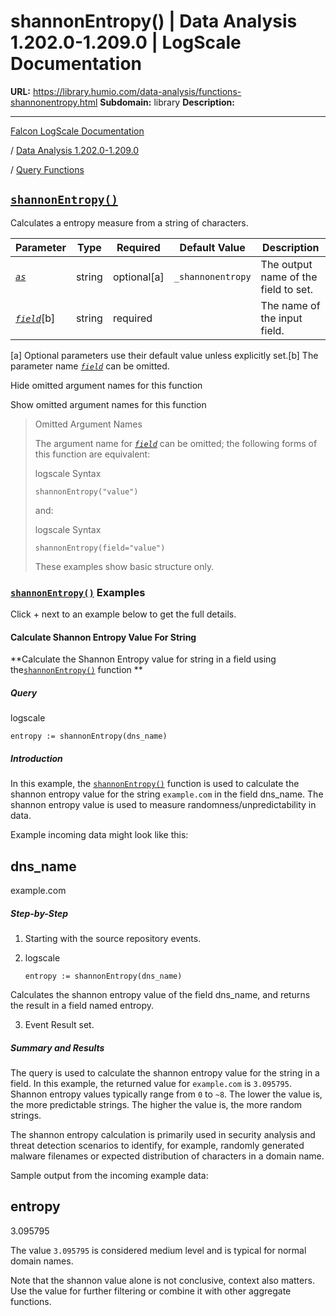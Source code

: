 # shannonEntropy() | Data Analysis 1.202.0-1.209.0 | LogScale Documentation

**URL:** https://library.humio.com/data-analysis/functions-shannonentropy.html
**Subdomain:** library
**Description:** 

---

[Falcon LogScale Documentation](https://library.humio.com)

/ [Data Analysis 1.202.0-1.209.0](data-analysis-docs.html)

/ [Query Functions](functions.html)

## [`shannonEntropy()`](functions-shannonentropy.html "shannonEntropy\(\)")

Calculates a entropy measure from a string of characters. 

Parameter| Type| Required| Default Value| Description  
---|---|---|---|---  
[ _`as`_](functions-shannonentropy.html#query-functions-shannonentropy-as)|  string| optional[a] | `_shannonentropy`|  The output name of the field to set.   
[_`field`_](functions-shannonentropy.html#query-functions-shannonentropy-field)[b]| string| required |  |  The name of the input field.   
[a] Optional parameters use their default value unless explicitly set.[b] The parameter name [_`field`_](functions-shannonentropy.html#query-functions-shannonentropy-field) can be omitted.  
  
Hide omitted argument names for this function

Show omitted argument names for this function

> Omitted Argument Names
> 
> The argument name for [_`field`_](functions-shannonentropy.html#query-functions-shannonentropy-field) can be omitted; the following forms of this function are equivalent:
> 
> logscale Syntax
>     
>     
>     shannonEntropy("value")
> 
> and:
> 
> logscale Syntax
>     
>     
>     shannonEntropy(field="value")
> 
> These examples show basic structure only.

### [`shannonEntropy()`](functions-shannonentropy.html "shannonEntropy\(\)") Examples

Click + next to an example below to get the full details.

#### Calculate Shannon Entropy Value For String

**Calculate the Shannon Entropy value for string in a field using the[`shannonEntropy()`](functions-shannonentropy.html "shannonEntropy\(\)") function **

##### Query

logscale
    
    
    entropy := shannonEntropy(dns_name)

##### Introduction

In this example, the [`shannonEntropy()`](functions-shannonentropy.html "shannonEntropy\(\)") function is used to calculate the shannon entropy value for the string `example.com` in the field dns_name. The shannon entropy value is used to measure randomness/unpredictability in data. 

Example incoming data might look like this: 

dns_name  
---  
example.com  
  
##### Step-by-Step

  1. Starting with the source repository events.

  2. logscale
         
         entropy := shannonEntropy(dns_name)

Calculates the shannon entropy value of the field dns_name, and returns the result in a field named entropy. 

  3. Event Result set.




##### Summary and Results

The query is used to calculate the shannon entropy value for the string in a field. In this example, the returned value for `example.com` is `3.095795`. Shannon entropy values typically range from `0` to `~8`. The lower the value is, the more predictable strings. The higher the value is, the more random strings. 

The shannon entropy calculation is primarily used in security analysis and threat detection scenarios to identify, for example, randomly generated malware filenames or expected distribution of characters in a domain name. 

Sample output from the incoming example data: 

entropy  
---  
3.095795  
  
The value `3.095795` is considered medium level and is typical for normal domain names. 

Note that the shannon value alone is not conclusive, context also matters. Use the value for further filtering or combine it with other aggregate functions.
